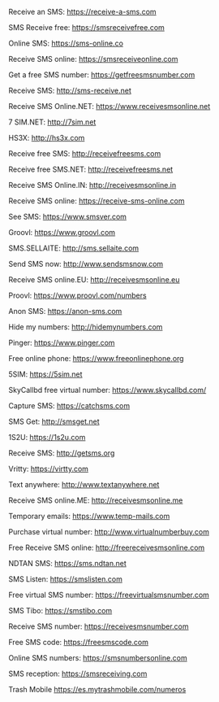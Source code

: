 Receive an SMS: https://receive-a-sms.com

SMS Receive free: https://smsreceivefree.com

Online SMS: https://sms-online.co

Receive SMS online: https://smsreceiveonline.com

Get a free SMS number: https://getfreesmsnumber.com

Receive SMS: http://sms-receive.net

Receive SMS Online.NET: https://www.receivesmsonline.net

7 SIM.NET: http://7sim.net

HS3X: http://hs3x.com

Receive free SMS: http://receivefreesms.com

Receive free SMS.NET: http://receivefreesms.net

Receive SMS Online.IN: http://receivesmsonline.in

Receive SMS online: https://receive-sms-online.com

See SMS: https://www.smsver.com

Groovl: https://www.groovl.com

SMS.SELLAITE: http://sms.sellaite.com

Send SMS now: http://www.sendsmsnow.com

Receive SMS online.EU: http://receivesmsonline.eu

Proovl: https://www.proovl.com/numbers

Anon SMS: https://anon-sms.com

Hide my numbers: http://hidemynumbers.com

Pinger: https://www.pinger.com

Free online phone: https://www.freeonlinephone.org

5SIM: https://5sim.net

SkyCallbd free virtual number: https://www.skycallbd.com/

Capture SMS: https://catchsms.com

SMS Get: http://smsget.net

1S2U: https://1s2u.com

Receive SMS: http://getsms.org

Vritty: https://virtty.com

Text anywhere: http://www.textanywhere.net

Receive SMS online.ME: http://receivesmsonline.me

Temporary emails: https://www.temp-mails.com

Purchase virtual number: http://www.virtualnumberbuy.com

Free Receive SMS online: http://freereceivesmsonline.com

NDTAN SMS: https://sms.ndtan.net

SMS Listen: https://smslisten.com

Free virtual SMS number: https://freevirtualsmsnumber.com

SMS Tibo: https://smstibo.com

Receive SMS number: https://receivesmsnumber.com

Free SMS code: https://freesmscode.com

Online SMS numbers: https://smsnumbersonline.com

SMS reception: https://smsreceiving.com

Trash Mobile https://es.mytrashmobile.com/numeros
